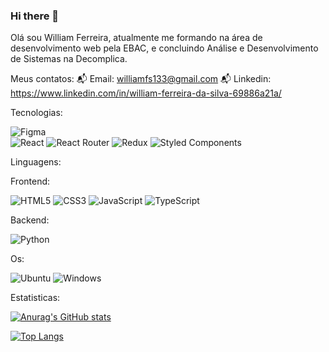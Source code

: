 ### Hi there 👋

  Olá sou William Ferreira, atualmente me formando na área de desenvolvimento web pela EBAC, e concluindo Análise e Desenvolvimento de Sistemas na Decomplica.

Meus contatos:
  📬 Email: williamfs133@gmail.com 
  📬 Linkedin: https://www.linkedin.com/in/william-ferreira-da-silva-69886a21a/

Tecnologias:

  ![Figma](https://img.shields.io/badge/figma-%23F24E1E.svg?style=for-the-badge&logo=figma&logoColor=white)  
  ![React](https://img.shields.io/badge/react-%2320232a.svg?style=for-the-badge&logo=react&logoColor=%2361DAFB) 
  ![React Router](https://img.shields.io/badge/React_Router-CA4245?style=for-the-badge&logo=react-router&logoColor=white) 
  ![Redux](https://img.shields.io/badge/redux-%23593d88.svg?style=for-the-badge&logo=redux&logoColor=white)
  ![Styled Components](https://img.shields.io/badge/styled--components-DB7093?style=for-the-badge&logo=styled-components&logoColor=white)

Linguagens:

  Frontend:
  
  ![HTML5](https://img.shields.io/badge/html5-%23E34F26.svg?style=for-the-badge&logo=html5&logoColor=white)
  ![CSS3](https://img.shields.io/badge/css3-%231572B6.svg?style=for-the-badge&logo=css3&logoColor=white)
  ![JavaScript](https://img.shields.io/badge/javascript-%23323330.svg?style=for-the-badge&logo=javascript&logoColor=%23F7DF1E)
  ![TypeScript](https://img.shields.io/badge/typescript-%23007ACC.svg?style=for-the-badge&logo=typescript&logoColor=white)

  Backend:
  
  ![Python](https://img.shields.io/badge/python-3670A0?style=for-the-badge&logo=python&logoColor=ffdd54)

  Os:

  ![Ubuntu](https://img.shields.io/badge/Ubuntu-E95420?style=for-the-badge&logo=ubuntu&logoColor=white)
  ![Windows](https://img.shields.io/badge/Windows-0078D6?style=for-the-badge&logo=windows&logoColor=white)

  Estatisticas:


  [![Anurag's GitHub stats](https://github-readme-stats.vercel.app/api?username=Wil-Fs&show_icons=true&theme=dark)](https://github.com/anuraghazra/github-readme-stats)
 
  [![Top Langs](https://github-readme-stats.vercel.app/api/top-langs/?username=Wil-Fs&layout=donut-vertical)](https://github.com/anuraghazra/github-readme-stats)

